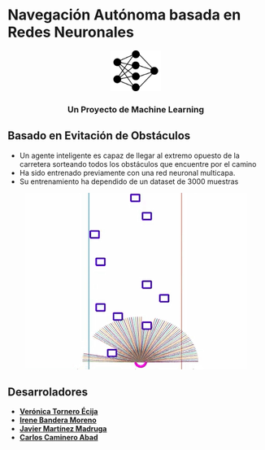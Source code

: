 # Navegación Autónoma basada en Redes Neuronales
<div align="center">
  <a href="https://github.com/Carlosalpha1/aprendizaje-proyecto">
    <img src="docs/red-neuronal.png" alt="Portada" width="100" height="80">
  </a>
  <h3 align="center">Un Proyecto de Machine Learning</h3>
</div>


## Basado en Evitación de Obstáculos
* Un agente inteligente es capaz de llegar al extremo opuesto de la carretera sorteando todos los obstáculos que encuentre por el camino
* Ha sido entrenado previamente con una red neuronal multicapa.
* Su entrenamiento ha dependido de un dataset de 3000 muestras
<div align="center">
  <a href="https://github.com/Carlosalpha1/aprendizaje-proyecto">
    <img src="docs/README/demo-portada.gif" alt="Demostracion">
  </a>
</div>

## Desarroladores
* [**Verónica Tornero Écija**](https://github.com/Veronica274) 
* [**Irene Bandera Moreno**](https://github.com/irenebm)
* [**Javier Martínez Madruga**](https://github.com/jmrtzma)
* [**Carlos Caminero Abad**](https://github.com/Carlosalpha1)

